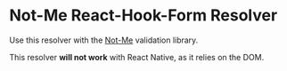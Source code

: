 # Not-Me React-Hook-Form Resolver

Use this resolver with the [Not-Me](https://github.com/Bartmr/not-me) validation library.

This resolver **will not work** with React Native, as it relies on the DOM.
